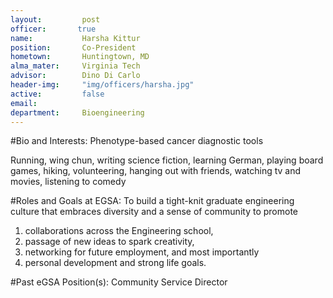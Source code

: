 ```yaml
---
layout:     	post
officer:       true
name:      		Harsha Kittur
position: 		Co-President
hometown: 		Huntingtown, MD
alma_mater: 	Virginia Tech
advisor: 		Dino Di Carlo
header-img: 	"img/officers/harsha.jpg"
active: 		false
email: 			
department: 	Bioengineering
---
```


#Bio and Interests:
Phenotype-based cancer diagnostic tools

Running, wing chun, writing science fiction, learning German, playing board games, hiking, volunteering, hanging out with friends, watching tv and movies, listening to comedy

#Roles and Goals at EGSA:
To build a tight-knit graduate engineering culture that embraces diversity and a sense of community to promote 

1. collaborations across the Engineering school, 
2. passage of new ideas to spark creativity, 
3. networking for future employment, and most importantly
4. personal development and strong life goals.

#Past eGSA Position(s):
Community Service Director
